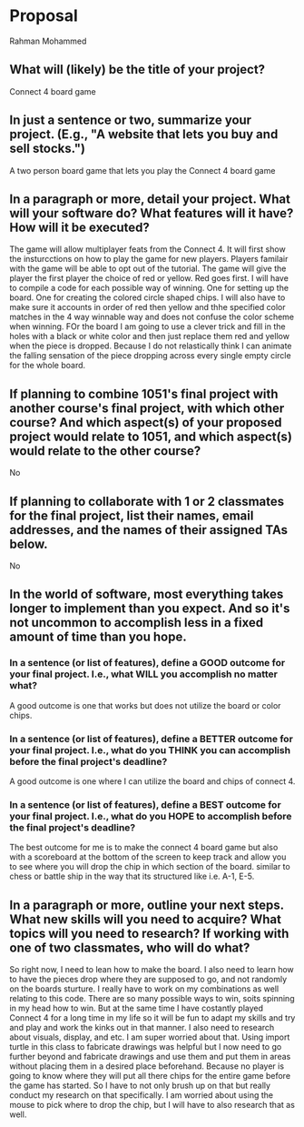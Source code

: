# Proposal
Rahman Mohammed
## What will (likely) be the title of your project?

Connect 4 board game

## In just a sentence or two, summarize your project. (E.g., "A website that lets you buy and sell stocks.")

A two person board game that lets you play the Connect 4 board game

## In a paragraph or more, detail your project. What will your software do? What features will it have? How will it be executed?

The game will allow multiplayer feats from the Connect 4. It will first show the insturcctions on how to play the game for new players. Players familair with the game will be able to opt out of the tutorial. The game will give the player the first player the choice of red or yellow. Red goes first. I will have to compile a code for each possible way of winning. One for setting up the board. One for creating the colored circle shaped chips. I will also have to make sure it accounts in order of red then yellow and thhe specified color matches in the 4 way winnable way and does not confuse the color scheme when winning. FOr the board I am going to use a clever trick and fill in the holes with a black or white color and then just replace them red and yellow when the piece is dropped. Because I do not relastically think I can animate the falling sensation of the piece dropping across every single empty circle for the whole board.

## If planning to combine 1051's final project with another course's final project, with which other course? And which aspect(s) of your proposed project would relate to 1051, and which aspect(s) would relate to the other course?

No

## If planning to collaborate with 1 or 2 classmates for the final project, list their names, email addresses, and the names of their assigned TAs below.

No

## In the world of software, most everything takes longer to implement than you expect. And so it's not uncommon to accomplish less in a fixed amount of time than you hope.

### In a sentence (or list of features), define a GOOD outcome for your final project. I.e., what WILL you accomplish no matter what?

A good outcome is one that works but does not utilize the board or color chips.

### In a sentence (or list of features), define a BETTER outcome for your final project. I.e., what do you THINK you can accomplish before the final project's deadline?

A good outcome is one where I can utilize the board and chips of connect 4.

### In a sentence (or list of features), define a BEST outcome for your final project. I.e., what do you HOPE to accomplish before the final project's deadline?

The best outcome for me is to make the connect 4 board game but also with a scoreboard at the bottom of the screen to keep track and allow you to see where you will drop the chip in which section of the board. similar to chess or battle ship in the way that its structured like i.e. A-1, E-5.

## In a paragraph or more, outline your next steps. What new skills will you need to acquire? What topics will you need to research? If working with one of two classmates, who will do what?

So right now, I need to lean how to make the board. I also need to learn how to have the pieces drop where they are supposed to go, and not randomly on the boards sturture. I really have to work on my combinations as well relating to this code. There are so many possible ways to win, soits spinning in my head how to win. But at the same time I have costantly played Connect 4 for a long time in my life so it will be fun to adapt my skills and try and play and work the kinks out in that manner. I also need to research about visuals, display, and etc. I am super worried about that. Using import turtle in this class to fabricate drawings was helpful but I now need to go further beyond and fabricate drawings and use them and put them in areas without placing them in a desired place beforehand. Because no player is going to know where they will put all there chips for the entire game before the game has started. So I have to not only brush up on that but really conduct my research on that specifically. I am worried about using the mouse to pick where to drop the chip, but I will have to also research that as well. 
